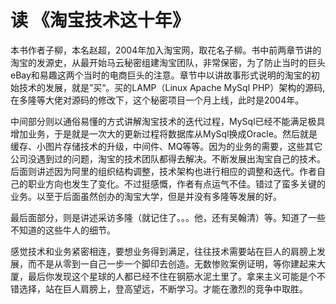 # 读 《淘宝技术这十年》

本书作者子柳，本名赵超，2004年加入淘宝网，取花名子柳。书中前两章节讲的淘宝的发源史，从最开始马云秘密组建淘宝团队，非常保密，为了防止当时的巨头eBay和易趣这两个当时的电商巨头的注意。章节中以讲故事形式说明的淘宝的初始技术的发展，就是”买“。买的LAMP（Linux Apache MySql PHP）架构的源码, 在多隆等大佬对源码的修改下，这个秘密项目一个月上线，此时是2004年。

中间部分则以通俗易懂的方式讲解淘宝技术的迭代过程，MySql已经不能满足极具增加业务，于是就是一次大的更新过程将数据库从MySql换成Oracle。然后就是缓存、小图片存储技术的升级，中间件、MQ等等。因为的业务的需要，这些其它公司没遇到过的问题，淘宝的技术团队都得去解决。不断发展出淘宝自己的技术。后面则讲述因为阿里的组织结构调整，技术架构也进行相应的调整和迭代。作者自己的职业方向也发生了变化。不过挺感慨，作者有点运气不佳。错过了蛮多关键的业务。以至于后面虽然创办的淘宝大学，但是并没有多隆等发展的好。

最后面部分，则是讲述采访多隆（就记住了。。。他，还有吴翰清）等。知道了一些不知道的这些牛人的细节。

感觉技术和业务紧密相连，要想业务得到满足，往往技术需要站在巨人的肩膀上发展，而不是从零到一自己一步一个脚印去创造。无数惨败案例证明，等你建起来大厦，最后你发现这个星球的人都已经不住在钢筋水泥土里了。拿来主义可能是个不错选择，站在巨人肩膀上，登高望远，不断学习。才能在激烈的竞争中取胜。